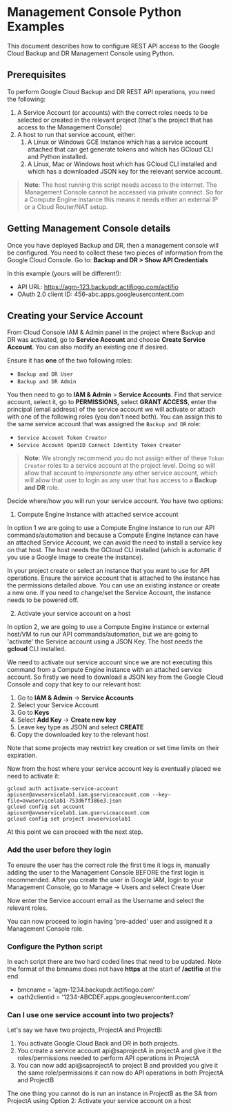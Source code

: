# Management Console Python Examples
This document describes how to configure REST API access to the Google Cloud Backup and DR Management Console using Python.  

## Prerequisites
To perform Google Cloud Backup and DR REST API operations, you need the following:

1. A Service Account (or accounts) with the correct roles needs to be selected or created in the relevant project  (that's the project that has access to the Management Console)
1. A host to run that service account, either:
    1. A Linux or Windows GCE Instance which has a service account attached that can get generate tokens and which has GCloud CLI and Python installed.
    1. A Linux, Mac or Windows host which has GCloud CLI installed and which has a downloaded JSON key for the relevant service account.  

> **Note**:  The host running this script needs access to the internet.  The Management Console cannot be accessed via private connect.  So for a Compute Engine instance this means it needs either an external IP or a Cloud Router/NAT setup.

## Getting Management Console details

Once you have deployed Backup and DR, then a management console will be configured.  You need to collect these two pieces of information from the Google Cloud Console.  Go to:  **Backup and DR > Show API Credentials**

In this example (yours will be different!):

* API URL:  https://agm-123.backupdr.actifiogo.com/actifio
* OAuth 2.0 client ID:     456-abc.apps.googleusercontent.com


## Creating your Service Account

From Cloud Console IAM & Admin panel in the project where Backup and DR was activated, go to **Service Account** and choose **Create Service Account**.  You can also modify an existing one if desired.

Ensure it has **one** of the two following roles:

* ```Backup and DR User``` 
* ```Backup and DR Admin```

You then need to go to **IAM & Admin** > **Service Accounts**.  Find that service account, select it, go to **PERMISSIONS,** select **GRANT ACCESS**, enter the principal (email address) of the service account we will activate or attach with one of the following roles (you don't need both).  You can assign this to the same service account that was assigned the ```Backup and DR``` role:

* ```Service Account Token Creator```
* ```Service Account OpenID Connect Identity Token Creator```

> **Note**: We strongly recommend you do not assign either of these ```Token Creator``` roles to a service account at the project level.  Doing so will allow that account to _impersonate_ any other service account, which will allow that user to login as any user that has access to a **Backup and DR** role.

Decide where/how you will run your service account. You have two options:
1. Compute Engine Instance with attached service account

In option 1 we are going to use a Compute Engine instance to run our API commands/automation and because a Compute Engine Instance can have an attached Service Account, we can avoid the need to install a service key on that host.   The host needs the GCloud CLI installed (which is automatic if you use a Google image to create the instance).  

In your project create or select an instance that you want to use for API operations.   Ensure the service account that is attached to the instance has the permissions detailed above.  You can use an existing instance or create a new one.   If you need to change/set the Service Account, the instance needs to be powered off.

2. Activate your service account on a host

In option 2, we are going to use a Compute Engine instance or external host/VM to run our API commands/automation, but we are going to 'activate' the Service account using a JSON Key.   The host needs the **gcloud** CLI installed.

We need to activate our service account since we are not executing this command from a Compute Engine instance with an attached service account.
So firstly we need to download a JSON key from the Google Cloud Console and copy that key to our relevant host:

1. Go to **IAM & Admin** →  **Service Accounts**
1. Select your Service Account
1. Go to **Keys**
1. Select **Add Key** → **Create new key**
1. Leave key type as JSON and select **CREATE**
1. Copy the downloaded key to the relevant host

Note that some projects may restrict key creation or set time limits on their expiration. 

Now from the host where your service account key is eventually placed we need to activate it:
```
gcloud auth activate-service-account apiuser@avwservicelab1.iam.gserviceaccount.com --key-file=avwservicelab1-753d6ff386e3.json
gcloud config set account apiuser@avwservicelab1.iam.gserviceaccount.com 
gcloud config set project avwservicelab1
```
At this point we can proceed with the next step.


### Add the user before they login
To ensure the user has the correct role the first time it logs in, manually adding the user to the Management Console BEFORE the first login is recommended.    After you create the user in Google IAM,  login to your Management Console,  go to  Manage → Users and select Create User

Now enter the Service account email as the Username and select the relevant roles.   

You can now proceed to login having 'pre-added' user and assigned it a Management Console role.

### Configure the Python script

In each script there are two hard coded lines that need to be updated.  Note the format of the bmname does not have **https** at the start of **/actifio** at the end.

* bmcname = 'agm-1234.backupdr.actifiogo.com'
* oath2clientid = '1234-ABCDEF.apps.googleusercontent.com'



### Can I use one service account into two projects?

Let's say we have two projects, ProjectA and ProjectB:

1. You activate Google Cloud Back and DR in both projects.   
1. You create a service account api@saprojectA  in projectA and give it the roles/permissions needed to perform API operations in ProjectA
1. You can now add  api@saprojectA to project B and provided you give it the same role/permissions it can now do API operations in both ProjectA and ProjectB

The one thing you cannot do is run an instance in ProjectB as the SA from ProjectA using Option 2: Activate your service account on a host
